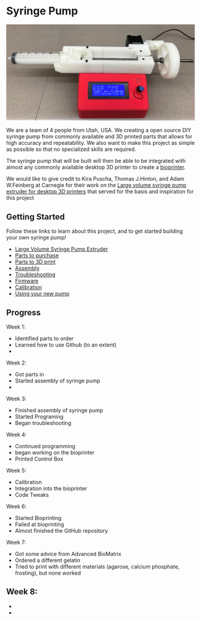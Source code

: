 # Syringe Pump
<p align="center">
<img src="https://github.com/FOSH-following-demand/Syringe_Pump/blob/master/Photos/IMG_6256.JPG" width="700"/>


We are a team of 4 people from Utah, USA. We creating a open source DIY syringe pump from commonly available and 3D printed parts that allows for high accuracy and repeatability. We also want to make this project as simple as possible so that no specialized skills are required.

The syringe pump that will be built will then be able to be integrated with almost any commonly available desktop 3D printer to create a [bioprinter](https://github.com/FOSH-following-demand/Bioprinter).

We would like to give credit to Kira Puscha, Thomas J.Hinton, and Adam W.Feinberg at Carnegie for their work on the [Large volume syringe pump extruder for desktop 3D printers](https://www.sciencedirect.com/science/article/pii/S2468067217300822#!) that served for the basis and inspiration for this project

## Getting Started

Follow these links to learn about this project, and to get started building your own syringe pump!
- [Large Volume Syringe Pump Extruder](https://www.sciencedirect.com/science/article/pii/S2468067217300822#!)
- [Parts to purchase](Bill_of_Materials)
- [Parts to 3D print](3D_Printed_Parts.csv)
- [Assembly](Assembly_Instructions.md)
- [Troubleshooting](Troubleshooting.md)
- [Firmware](Firmware)
- [Calibration](Calibration.md)
- [Using your new pump](Getting_Started.md)
## Progress

Week 1:
- Identified parts to order
- Learned how to use Github (to an extent)
-

Week 2:
- Got parts in
- Started assembly of syringe pump
-

Week 3:
- Finished assembly of syringe pump
- Started Programing
- Began troubleshooting

Week 4:
- Continued programming
- began working on the bioprinter
- Printed Control Box

Week 5:
- Calibration
- Integration into the bioprinter
- Code Tweaks

Week 6:
- Started Bioprinting
- Failed at bioprinting
- Almost finished the GitHub repository

Week 7:
- Got some advice from Advanced BioMatrix
- Ordered a different gelatin
- Tried to print with different materials (agarose, calcium phosphate, frosting), but none worked

Week 8:
-
-
-

